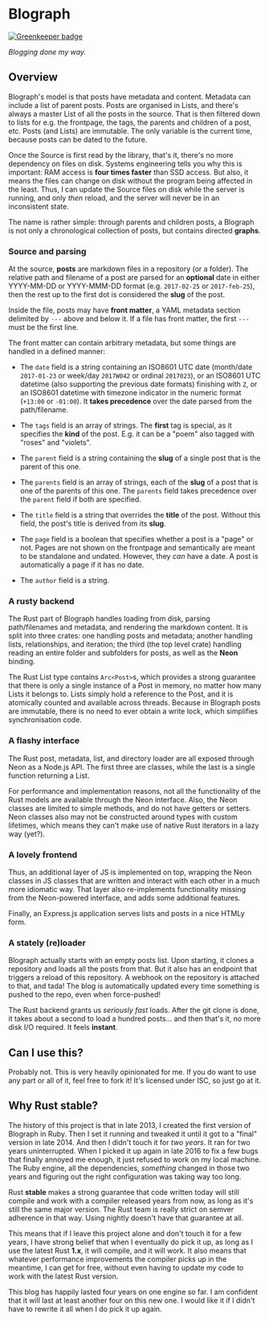 # Blograph

[![Greenkeeper badge](https://badges.greenkeeper.io/passcod/blograph.svg)](https://greenkeeper.io/)

_Blogging done my way._

## Overview

Blograph's model is that posts have metadata and content. Metadata can include
a list of parent posts. Posts are organised in Lists, and there's always a
master List of all the posts in the source. That is then filtered down to lists
for e.g. the frontpage, the tags, the parents and children of a post, etc.
Posts (and Lists) are immutable. The only variable is the current time, because
posts can be dated to the future.

Once the Source is first read by the library, that's it, there's no more
dependency on files on disk. Systems engineering tells you why this is
important: RAM access is **four times faster** than SSD access. But also, it
means the files can change on disk without the program being affected in the
least. Thus, I can update the Source files on disk while the server is running,
and only _then_ reload, and the server will never be in an inconsistent state.

The name is rather simple: through parents and children posts, a Blograph is
not only a chronological collection of posts, but contains directed **graphs**.

### Source and parsing

At the source, **posts** are markdown files in a repository (or a folder). The
relative path and filename of a post are parsed for an **optional** date in
either YYYY-MM-DD or YYYY-MMM-DD format (e.g. `2017-02-25` or `2017-feb-25`),
then the rest up to the first dot is considered the **slug** of the post.

Inside the file, posts may have **front matter**, a YAML metadata section
delimited by `---` above and below it. If a file has front matter, the first
`---` must be the first line.

The front matter can contain arbitrary metadata, but some things are handled
in a defined manner:

- The `date` field is a string containing an ISO8601 UTC date (month/date
  `2017-01-23` or week/day `2017W042` or ordinal `2017023`), or an ISO8601 UTC
  datetime (also supporting the previous date formats) finishing with `Z`, or
  an ISO8601 datetime with timezone indicator in the numeric format (`+13:00`
  or `-01:00`). It **takes precedence** over the date parsed from the
  path/filename.

- The `tags` field is an array of strings. The **first** tag is special, as it
  specifies the **kind** of the post. E.g. it can be a "poem" also tagged with
  "roses" and "violets".

- The `parent` field is a string containing the **slug** of a single post that
  is the parent of this one.

- The `parents` field is an array of strings, each of the **slug** of a post
  that is one of the parents of this one. The `parents` field takes precedence
  over the `parent` field if both are specified.

- The `title` field is a string that overrides the **title** of the post.
  Without this field, the post's title is derived from its **slug**.

- The `page` field is a boolean that specifies whether a post is a "page" or
  not. Pages are not shown on the frontpage and semantically are meant to be
  standalone and undated. However, they *can* have a date. A post is
  automatically a page if it has no date.

- The `author` field is a string.

### A rusty backend

The Rust part of Blograph handles loading from disk, parsing path/filenames and
metadata, and rendering the markdown content. It is split into three crates:
one handling posts and metadata; another handling lists, relationships, and
iteration; the third (the top level crate) handling reading an entire folder
and subfolders for posts, as well as the **Neon** binding.

The Rust List type contains `Arc<Post>`s, which provides a strong guarantee
that there is only a single instance of a Post in memory, no matter how many
Lists it belongs to. Lists simply hold a reference to the Post, and it is
atomically counted and available across threads. Because in Blograph posts are
immutable, there is no need to ever obtain a write lock, which simplifies
synchronisation code.

### A flashy interface

The Rust post, metadata, list, and directory loader are all exposed through
Neon as a Node.js API. The first three are classes, while the last is a single
function returning a List.

For performance and implementation reasons, not all the functionality of the
Rust models are available through the Neon interface. Also, the Neon classes
are limited to simple methods, and do not have getters or setters. Neon classes
also may not be constructed around types with custom lifetimes, which means
they can't make use of native Rust iterators in a lazy way (yet?).

### A lovely frontend

Thus, an additional layer of JS is implemented on top, wrapping the Neon
classes in JS classes that are written and interact with each other in a much
more idiomatic way. That layer also re-implements functionality missing from
the Neon-powered interface, and adds some additional features.

Finally, an Express.js application serves lists and posts in a nice HTMLy form.

### A stately (re)loader

Blograph actually starts with an empty posts list. Upon starting, it clones a
repository and loads all the posts from that. But it also has an endpoint that
triggers a reload of this repository. A webhook on the repository is attached
to that, and tada! The blog is automatically updated every time something is
pushed to the repo, even when force-pushed!

The Rust backend grants us _seriously fast_ loads. After the git clone is done,
it takes about a second to load a hundred posts… and then that's it, no more
disk I/O required. It feels **instant**.

## Can I use this?

Probably not. This is very heavily opinionated for me. If you do want to use
any part or all of it, feel free to fork it! It's licensed under ISC, so just
go at it.

## Why Rust stable?

The history of this project is that in late 2013, I created the first version
of Blograph in Ruby. Then I set it running and tweaked it until it got to a
"final" version in late 2014. And then I didn't touch it for _two years_. It
ran for two years uninterrupted. When I picked it up again in late 2016 to fix
a few bugs that finally annoyed me enough, it just refused to work on my local
machine. The Ruby engine, all the dependencies, _something_ changed in those
two years and figuring out the right configuration was taking way too long.

Rust **stable** makes a strong guarantee that code written today will still
compile and work with a compiler released years from now, as long as it's still
the same major version. The Rust team is really strict on semver adherence in
that way. Using nightly doesn't have that guarantee at all.

This means that if I leave this project alone and don't touch it for a few
years, I have strong belief that when I eventually do pick it up, as long as I
use the latest Rust **1.x**, it will compile, and it will work. It also means
that whatever performance improvements the compiler picks up in the meantime, I
can get for free, without even having to update my code to work with the latest
Rust version.

This blog has happily lasted four years on one engine so far. I am confident
that it will last at least another four on this new one. I would like it if I
didn't have to rewrite it all when I do pick it up again.
